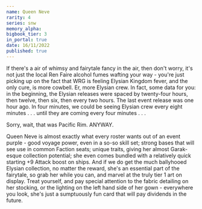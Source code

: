```yaml
---
name: Queen Neve
rarity: 4
series: snw
memory_alpha:
bigbook_tier: 3
in_portal: true
date: 16/11/2022
published: true
---
```


If there's a air of whimsy and fairytale fancy in the air, then don't worry, it's not just the local Ren Faire alcohol fumes wafting your way - you're just picking up on the fact that WRG is feeling Elysian Kingdom fever, and the only cure, is more cowbell. Er, more Elysian crew. In fact, some data for you: in the beginning, the Elysian releases were spaced by twenty-four hours, then twelve, then six, then every two hours. The last event release was one hour ago. In four minutes, we could be seeing Elysian crew every eight minutes . . . until they are coming every four minutes . . .

Sorry, wait, that was Pacific Rim. ANYWAY. 

Queen Neve is almost exactly what every roster wants out of an event purple - good voyage power, even in a so-so skill set; strong bases that will see use in common Faction seats; unique traits, giving her almost Garak-esque collection potential; she even comes bundled with a relatively quick starting +9 Attack boost on ships. And if we do get the much ballyhooed Elysian collection, no matter the reward, she's an essential part of the fairytale, so grab her while you can, and marvel at the truly tier 1 art on display. Treat yourself, and pay special attention to the fabric detailing on her stocking, or the lighting on the left hand side of her gown - everywhere you look, she's just a sumptuously fun card that will pay dividends in the future.
